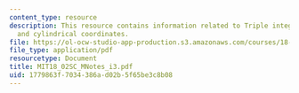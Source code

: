 ```yaml
---
content_type: resource
description: This resource contains information related to Triple integrals in rectangular
  and cylindrical coordinates.
file: https://ol-ocw-studio-app-production.s3.amazonaws.com/courses/18-02sc-multivariable-calculus-fall-2010/1779863f7034386ad02b5f65be3c8b08_MIT18_02SC_MNotes_i3.pdf
file_type: application/pdf
resourcetype: Document
title: MIT18_02SC_MNotes_i3.pdf
uid: 1779863f-7034-386a-d02b-5f65be3c8b08
---
```

